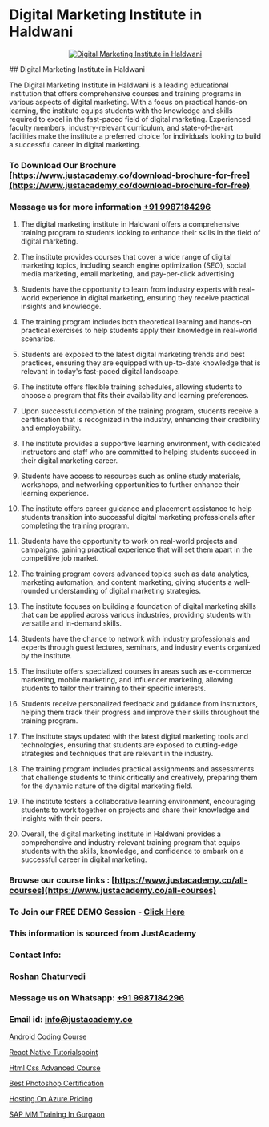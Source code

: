 # Digital Marketing Institute in Haldwani

<p align="center">
  <a href="https://justacademy.co/course-detail/digital-marketing">
    <img src="https://justacademy.co/storage2/course_image/1676636720_course_image.webp" alt="Digital Marketing Institute in Haldwani">
  </a>
</p>
## Digital Marketing Institute in Haldwani

The Digital Marketing Institute in Haldwani is a leading educational institution that offers comprehensive courses and training programs in various aspects of digital marketing. With a focus on practical hands-on learning, the institute equips students with the knowledge and skills required to excel in the fast-paced field of digital marketing. Experienced faculty members, industry-relevant curriculum, and state-of-the-art facilities make the institute a preferred choice for individuals looking to build a successful career in digital marketing.
### To Download Our Brochure [https://www.justacademy.co/download-brochure-for-free](https://www.justacademy.co/download-brochure-for-free)
### Message us for more information [+91 9987184296](https://api.whatsapp.com/send?phone=919987184296)
1) The digital marketing institute in Haldwani offers a comprehensive training program to students looking to enhance their skills in the field of digital marketing.

2) The institute provides courses that cover a wide range of digital marketing topics, including search engine optimization (SEO), social media marketing, email marketing, and pay-per-click advertising.

3) Students have the opportunity to learn from industry experts with real-world experience in digital marketing, ensuring they receive practical insights and knowledge.

4) The training program includes both theoretical learning and hands-on practical exercises to help students apply their knowledge in real-world scenarios.

5) Students are exposed to the latest digital marketing trends and best practices, ensuring they are equipped with up-to-date knowledge that is relevant in today's fast-paced digital landscape.

6) The institute offers flexible training schedules, allowing students to choose a program that fits their availability and learning preferences.

7) Upon successful completion of the training program, students receive a certification that is recognized in the industry, enhancing their credibility and employability.

8) The institute provides a supportive learning environment, with dedicated instructors and staff who are committed to helping students succeed in their digital marketing career.

9) Students have access to resources such as online study materials, workshops, and networking opportunities to further enhance their learning experience.

10) The institute offers career guidance and placement assistance to help students transition into successful digital marketing professionals after completing the training program.

11) Students have the opportunity to work on real-world projects and campaigns, gaining practical experience that will set them apart in the competitive job market.

12) The training program covers advanced topics such as data analytics, marketing automation, and content marketing, giving students a well-rounded understanding of digital marketing strategies.

13) The institute focuses on building a foundation of digital marketing skills that can be applied across various industries, providing students with versatile and in-demand skills.

14) Students have the chance to network with industry professionals and experts through guest lectures, seminars, and industry events organized by the institute.

15) The institute offers specialized courses in areas such as e-commerce marketing, mobile marketing, and influencer marketing, allowing students to tailor their training to their specific interests.

16) Students receive personalized feedback and guidance from instructors, helping them track their progress and improve their skills throughout the training program.

17) The institute stays updated with the latest digital marketing tools and technologies, ensuring that students are exposed to cutting-edge strategies and techniques that are relevant in the industry.

18) The training program includes practical assignments and assessments that challenge students to think critically and creatively, preparing them for the dynamic nature of the digital marketing field.

19) The institute fosters a collaborative learning environment, encouraging students to work together on projects and share their knowledge and insights with their peers.

20) Overall, the digital marketing institute in Haldwani provides a comprehensive and industry-relevant training program that equips students with the skills, knowledge, and confidence to embark on a successful career in digital marketing.

### Browse our course links : [https://www.justacademy.co/all-courses](https://www.justacademy.co/all-courses) 
### To Join our FREE DEMO Session - [Click Here](https://www.justacademy.co/register-for-course-demo)


### This information is sourced from JustAcademy
### Contact Info:
### Roshan Chaturvedi
### Message us on Whatsapp: [+91 9987184296](https://api.whatsapp.com/send?phone=919987184296)
### Email id: [info@justacademy.co](mailto:info@justacademy.co)
                
[Android Coding Course](https://www.linkedin.com/pulse/android-coding-course-justacademy-hyderabad-px2hf/)

[React Native Tutorialspoint](https://www.linkedin.com/pulse/react-native-tutorialspoint-justacademy-chennai-lsbnc?trackingId=DK2V0skdSU5SXdbrZLrAug%3D%3D&lipi=urn%3Ali%3Apage%3Ad_flagship3_company_admin%3B1CN8b2GFRWqxwCPWd5SbXw%3D%3D)

[Html Css Advanced Course](https://medium.com/@roneet705/html-css-advanced-course-793b512c460e)

[Best Photoshop Certification](https://medium.com/@justacademytraining/best-photoshop-certification-d97b5d856b2a)

[Hosting On Azure Pricing](https://justacademyin.github.io/justacademy/hosting-on-azure-pricing)

[SAP MM Training In Gurgaon](https://justacademyin.github.io/Articles/SAP-MM-Training-In-Gurgaon)

